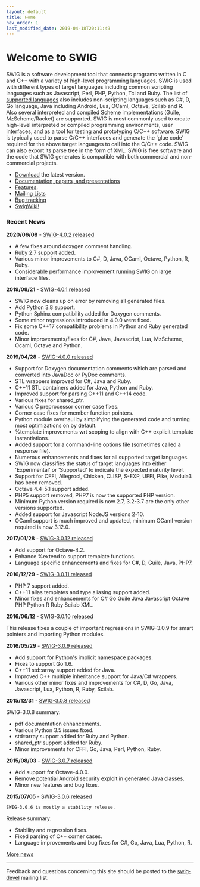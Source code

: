 ```yaml
---
layout: default
title: Home
nav_order: 1
last_modified_date: 2019-04-18T20:11:49
---
```


# Welcome to SWIG

SWIG is a software development tool that connects programs written in C
and C++ with a variety of high-level programming languages. SWIG is used
with different types of target languages including common scripting
languages such as Javascript, Perl, PHP, Python, Tcl and Ruby. The list
of [supported languages](compat.html#SupportedLanguages) also includes
non-scripting languages such as C\#, D, Go language, Java including
Android, Lua, OCaml, Octave, Scilab and R. Also several interpreted and
compiled Scheme implementations (Guile, MzScheme/Racket) are supported.
SWIG is most commonly used to create high-level interpreted or compiled
programming environments, user interfaces, and as a tool for testing and
prototyping C/C++ software. SWIG is typically used to parse C/C++
interfaces and generate the \'glue code\' required for the above target
languages to call into the C/C++ code. SWIG can also export its parse
tree in the form of XML. SWIG is free software and the code that SWIG
generates is compatible with both commercial and non-commercial
projects.

-   [Download](survey.html) the latest version.
-   [Documentation, papers, and presentations](doc.html)
-   [Features](compare.html).
-   [Mailing Lists](mail.html)
-   [Bug tracking](bugs.html)
-   [SwigWiki!](https://github.com/swig/swig/wiki)

### Recent News

**2020/06/08** - [SWIG-4.0.2 released](https://sourceforge.net/p/swig/news/2020/06/swig-402-released/)

-   A few fixes around doxygen comment handling.
-   Ruby 2.7 support added.
-   Various minor improvements to C\#, D, Java, OCaml, Octave,
    Python, R, Ruby.
-   Considerable performance improvement running SWIG on large
    interface files.

**2019/08/21** - [SWIG-4.0.1 released](https://sourceforge.net/p/swig/news/2019/08/swig-401-released/)

-   SWIG now cleans up on error by removing all generated files.
-   Add Python 3.8 support.
-   Python Sphinx compatibility added for Doxygen comments.
-   Some minor regressions introduced in 4.0.0 were fixed.
-   Fix some C++17 compatibility problems in Python and Ruby
    generated code.
-   Minor improvements/fixes for C\#, Java, Javascript, Lua,
    MzScheme, Ocaml, Octave and Python.

**2019/04/28** - [SWIG-4.0.0 released](https://sourceforge.net/p/swig/news/2019/04/swig-400-released/)


-   Support for Doxygen documentation comments which are parsed and
    converted into JavaDoc or PyDoc comments.
-   STL wrappers improved for C\#, Java and Ruby.
-   C++11 STL containers added for Java, Python and Ruby.
-   Improved support for parsing C++11 and C++14 code.
-   Various fixes for shared_ptr.
-   Various C preprocessor corner case fixes.
-   Corner case fixes for member function pointers.
-   Python module overhaul by simplifying the generated code and
    turning most optimizations on by default.
-   %template improvements wrt scoping to align with C++ explicit
    template instantiations.
-   Added support for a command-line options file (sometimes called
    a response file).
-   Numerous enhancements and fixes for all supported target
    languages.
-   SWIG now classifies the status of target languages into either
    \'Experimental\' or \'Supported\' to indicate the expected
    maturity level.
-   Support for CFFI, Allegrocl, Chicken, CLISP, S-EXP, UFFI, Pike,
    Modula3 has been removed.
-   Octave 4.4-5.1 support added.
-   PHP5 support removed, PHP7 is now the supported PHP version.
-   Minimum Python version required is now 2.7, 3.2-3.7 are the only
    other versions supported.
-   Added support for Javascript NodeJS versions 2-10.
-   OCaml support is much improved and updated, minimum OCaml
    version required is now 3.12.0.

**2017/01/28** - [SWIG-3.0.12 released](https://sourceforge.net/p/swig/news/2017/01/swig-3012-released/)

-   Add support for Octave-4.2.
-   Enhance %extend to support template functions.
-   Language specific enhancements and fixes for C\#, D, Guile,
    Java, PHP7.

**2016/12/29** - [SWIG-3.0.11 released](https://sourceforge.net/p/swig/news/2016/12/swig-3011-released/)

- PHP 7 support added.
- C++11 alias templates and type aliasing support added.
- Minor fixes and enhancements for C\# Go Guile Java Javascript
Octave PHP Python R Ruby Scilab XML.

**2016/06/12** - [SWIG-3.0.10 released](https://sourceforge.net/p/swig/news/2016/06/swig-3010-released/)

This release fixes a couple of important regressions in SWIG-3.0.9
for smart pointers and importing Python modules.

**2016/05/29** - [SWIG-3.0.9 released](https://sourceforge.net/p/swig/news/2016/05/swig-309-released/)

-   Add support for Python\'s implicit namespace packages.
-   Fixes to support Go 1.6.
-   C++11 std::array support added for Java.
-   Improved C++ multiple inheritance support for Java/C\# wrappers.
-   Various other minor fixes and improvements for C\#, D, Go, Java,
    Javascript, Lua, Python, R, Ruby, Scilab.

**2015/12/31** - [SWIG-3.0.8 released](https://sourceforge.net/p/swig/news/2015/12/swig-308-released/)

SWIG-3.0.8 summary:
- pdf documentation enhancements.
- Various Python 3.5 issues fixed.
- std::array support added for Ruby and Python.
- shared_ptr support added for Ruby.
- Minor improvements for CFFI, Go, Java, Perl, Python, Ruby.

**2015/08/03** - [SWIG-3.0.7 released](https://sourceforge.net/p/swig/news/2015/08/swig-307-released/)


- Add support for Octave-4.0.0.
- Remove potential Android security exploit in generated Java classes.
- Minor new features and bug fixes.

**2015/07/05** - [SWIG-3.0.6 released](https://sourceforge.net/p/swig/news/2015/07/swig-306-released/)

    SWIG-3.0.6 is mostly a stability release.

Release summary:
- Stability and regression fixes.
- Fixed parsing of C++ corner cases.
- Language improvements and bug fixes for C\#, Go, Java, Lua, Python, R.

[More news](news.php)

------------------------------------------------------------------------

Feedback and questions concerning this site should be posted to the
[swig-devel](mail.html) mailing list.
